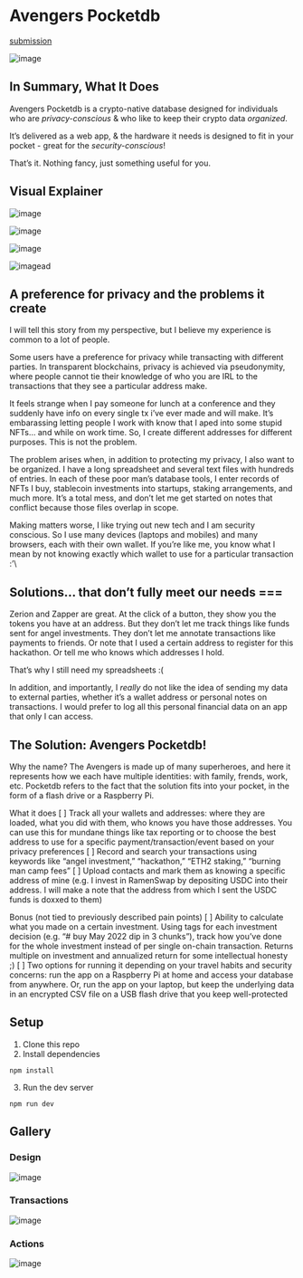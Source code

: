 # Avengers Pocketdb

[submission](https://ethglobal.com/showcase/avengers-pocketdb-ogub2)

![image](https://user-images.githubusercontent.com/16504501/194766868-61ba1673-ac6e-440d-875f-0b78e15c1930.png)

## In Summary, What It Does

Avengers Pocketdb is a crypto-native database designed for individuals who are *privacy-conscious* & who like to keep their crypto data *organized*. 

It’s delivered as a web app, & the hardware it needs is designed to fit in your pocket - great for the *security-conscious*!

That’s it. Nothing fancy, just something useful for you.

## Visual Explainer

![image](https://user-images.githubusercontent.com/16504501/194767071-ac87a436-6746-4455-8cf4-f296470d2539.png)

![image](https://user-images.githubusercontent.com/16504501/194767089-f0bfde89-0d24-49f4-8e72-57e33e644f46.png)

![image](https://user-images.githubusercontent.com/16504501/194767099-86c144d0-4385-4262-94a3-4efbad00805c.png)

![image](https://user-images.githubusercontent.com/16504501/194767115-7f50dd5a-5d92-4381-aef4-550cabb7b606.png)ad

## A preference for privacy and the problems it create

I will tell this story from my perspective, but I believe my experience is common to a lot of people.

Some users have a preference for privacy while transacting with different parties. In transparent blockchains, privacy is achieved via pseudonymity, where people cannot tie their knowledge of who you are IRL to the transactions that they see a particular address make. 

It feels strange when I pay someone for lunch at a conference and they suddenly have info on every single tx i’ve ever made and will make. It’s embarassing letting people I work with know that I aped into some stupid NFTs… and while on work time. So, I create different addresses for different purposes. This is not the problem.

The problem arises when, in addition to protecting my privacy, I also want to be organized. I have a long spreadsheet and several text files with hundreds of entries. In each of these poor man’s database tools, I enter records of NFTs I buy, stablecoin investments into startups, staking arrangements, and much more. It’s a total mess, and don’t let me get started on notes that conflict because those files overlap in scope.

Making matters worse, I like trying out new tech and I am security conscious. So I use many devices (laptops and mobiles) and many browsers, each with their own wallet. If you’re like me, you know what I mean by not knowing exactly which wallet to use for a particular transaction :’\


## Solutions… that don’t fully meet our needs ===

Zerion and Zapper are great. At the click of a button, they show you the tokens you have at an address. But they don’t let me track things like funds sent for angel investments. They don’t let me annotate transactions like payments to friends. Or note that I used a certain address to register for this hackathon. Or tell me who knows which addresses I hold. 

That’s why I still need my spreadsheets :(

In addition, and importantly, I *really* do not like the idea of sending my data to external parties, whether it’s a wallet address or personal notes on transactions. I would prefer to log all this personal financial data on an app that only I can access.


## The Solution: Avengers Pocketdb!

Why the name? 
The Avengers is made up of many superheroes, and here it represents how we each have multiple identities: with family, frends, work, etc. Pocketdb refers to the fact that the solution fits into your pocket, in the form of a flash drive or a Raspberry Pi.

What it does
[ ] Track all your wallets and addresses: where they are loaded, what you did with them, who knows you have those addresses. You can use this for mundane things like tax reporting or to choose the best address to use for a specific payment/transaction/event based on your privacy preferences
[ ] Record and search your transactions using keywords like “angel investment,” “hackathon,” “ETH2 staking,” “burning man camp fees”
[ ] Upload contacts and mark them as knowing a specific address of mine (e.g. I invest in RamenSwap by depositing USDC into their address. I will make a note that the address from which I sent the USDC funds is doxxed to them)

Bonus (not tied to previously described pain points)
[ ] Ability to calculate what you made on a certain investment. Using tags for each investment decision (e.g. “# buy May 2022 dip in 3 chunks”), track how you’ve done for the whole investment instead of per single on-chain transaction. Returns multiple on investment and annualized return for some intellectual honesty ;)
[ ] Two options for running it depending on your travel habits and security concerns: run the app on a Raspberry Pi at home and access your database from anywhere. Or, run the app on your laptop, but keep the underlying data in an encrypted CSV file on a USB flash drive that you keep well-protected

## Setup

1. Clone this repo
2. Install dependencies
```
npm install
```
3. Run the dev server
```
npm run dev
```

## Gallery

### Design

![image](https://user-images.githubusercontent.com/16504501/194766877-5067dec6-b967-4aaf-81c7-f60fb9a07237.png)

### Transactions

![image](https://user-images.githubusercontent.com/16504501/194766888-6f40c061-6463-47eb-b5d5-460500a4b455.png)

### Actions

![image](https://user-images.githubusercontent.com/16504501/194766898-78097f56-3556-4bae-9d11-b8d2f0372620.png)

